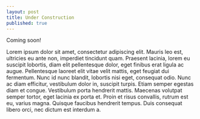 ```yaml
---
layout: post
title: Under Construction
published: true
---
```


Coming soon!

Lorem ipsum dolor sit amet, consectetur adipiscing elit. Mauris leo est, ultricies eu ante non, imperdiet tincidunt quam. Praesent lacinia, lorem eu suscipit lobortis, diam elit pellentesque dolor, eget finibus erat ligula ac augue. Pellentesque laoreet elit vitae velit mattis, eget feugiat dui fermentum. Nunc id nunc blandit, lobortis nisi eget, consequat odio. Nunc ac diam efficitur, vestibulum dolor in, suscipit turpis. Etiam semper egestas diam et congue. Vestibulum porta hendrerit mattis. Maecenas volutpat semper tortor, eget lacinia ex porta et. Proin et risus convallis, rutrum est eu, varius magna. Quisque faucibus hendrerit tempus. Duis consequat libero orci, nec dictum est interdum a.
